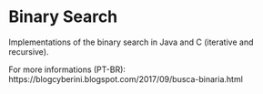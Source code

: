 <h1>Binary Search</h1>
<p>Implementations of the binary search in Java and C (iterative and recursive).<p>
<p>For more informations (PT-BR): https://blogcyberini.blogspot.com/2017/09/busca-binaria.html</p>
